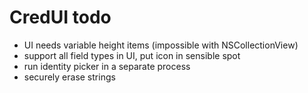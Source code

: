 CredUI todo
===========

* UI needs variable height items (impossible with NSCollectionView)
* support all field types in UI, put icon in sensible spot
* run identity picker in a separate process
* securely erase strings

